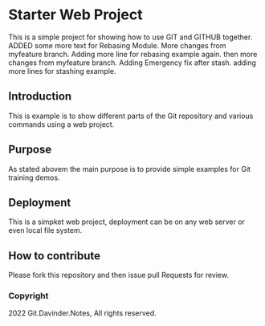 # Starter Web Project

This is a simple project for showing
how to use GIT and GITHUB together.
ADDED some more text for Rebasing Module.
More changes from myfeature branch.
Adding more line for rebasing example again.
then more changes from myfeature branch.
Adding Emergency fix after stash.
adding more lines for stashing example.

## Introduction

This is example is to show different parts
of the Git repository and various commands
using a web project.

## Purpose

As stated abovem the main purpose is to
provide simple examples for Git training
demos.

## Deployment

This is a simpket web project, deployment
can be on any web server or even local file system.

## How to contribute

Please fork this repository  and then issue pull Requests for review.

### Copyright

2022 Git.Davinder.Notes, All rights reserved.